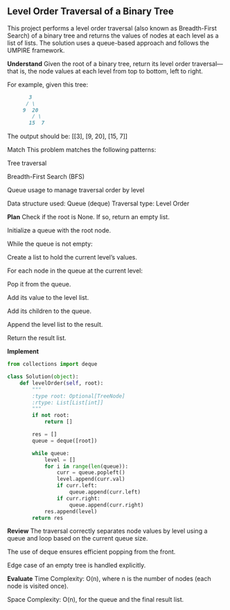 ## Level Order Traversal of a Binary Tree
This project performs a level order traversal (also known as Breadth-First Search) of a binary tree and returns the values of nodes at each level as a list of lists. The solution uses a queue-based approach and follows the UMPIRE framework.

**Understand**
Given the root of a binary tree, return its level order traversal—that is, the node values at each level from top to bottom, left to right.

For example, given this tree:

```markdown
       3
      / \
     9  20
        / \
       15  7
```
The output should be: [[3], [9, 20], [15, 7]]


Match
This problem matches the following patterns:

Tree traversal

Breadth-First Search (BFS)

Queue usage to manage traversal order by level

Data structure used: Queue (deque)
Traversal type: Level Order

**Plan**
Check if the root is None. If so, return an empty list.

Initialize a queue with the root node.

While the queue is not empty:

Create a list to hold the current level’s values.

For each node in the queue at the current level:

Pop it from the queue.

Add its value to the level list.

Add its children to the queue.

Append the level list to the result.

Return the result list.

**Implement**
```python
from collections import deque

class Solution(object):
    def levelOrder(self, root):
        """
        :type root: Optional[TreeNode]
        :rtype: List[List[int]]
        """
        if not root:
            return []

        res = []
        queue = deque([root])

        while queue:
            level = []
            for i in range(len(queue)):
                curr = queue.popleft()
                level.append(curr.val)
                if curr.left:
                    queue.append(curr.left)
                if curr.right:
                    queue.append(curr.right)
            res.append(level)
        return res
```
**Review**
The traversal correctly separates node values by level using a queue and loop based on the current queue size.

The use of deque ensures efficient popping from the front.

Edge case of an empty tree is handled explicitly.

**Evaluate**
Time Complexity: O(n), where n is the number of nodes (each node is visited once).

Space Complexity: O(n), for the queue and the final result list.